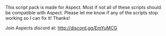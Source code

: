 This script pack is made for Aspect. Most if not all of these scripts should be compatible with Aspect. Please let me know if any of the scripts stop working so I can fix it! Thanks!


Join Aspects discord at: http://discord.gg/EmYuMCG
